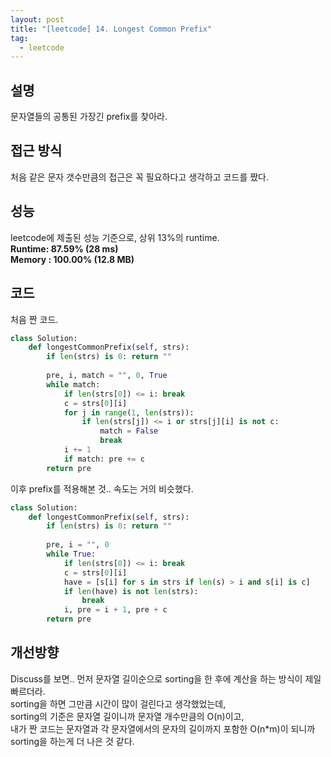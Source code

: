 ```yaml
---
layout: post
title: "[leetcode] 14. Longest Common Prefix"
tag:
  - leetcode
---
```


## 설명
문자열들의 공통된 가장긴 prefix를 찾아라.

## 접근 방식
처음 같은 문자 갯수만큼의 접근은 꼭 필요하다고 생각하고 코드를 짰다.  

## 성능
leetcode에 제출된 성능 기준으로, 상위 13%의 runtime.  
**Runtime: 87.59% (28 ms)**  
**Memory : 100.00% (12.8 MB)**

## 코드
처음 짠 코드.  
```python
class Solution:
    def longestCommonPrefix(self, strs):
        if len(strs) is 0: return ""
        
        pre, i, match = "", 0, True
        while match:
            if len(strs[0]) <= i: break
            c = strs[0][i]
            for j in range(1, len(strs)):
                if len(strs[j]) <= i or strs[j][i] is not c:
                    match = False
                    break
            i += 1
            if match: pre += c
        return pre
```

이후 prefix를 적용해본 것.. 속도는 거의 비슷했다.  
```python
class Solution:
    def longestCommonPrefix(self, strs):
        if len(strs) is 0: return ""
        
        pre, i = "", 0
        while True:
            if len(strs[0]) <= i: break
            c = strs[0][i]
            have = [s[i] for s in strs if len(s) > i and s[i] is c]
            if len(have) is not len(strs):
                break
            i, pre = i + 1, pre + c
        return pre
```

## 개선방향
Discuss를 보면.. 먼저 문자열 길이순으로 sorting을 한 후에 계산을 하는 방식이 제일 빠르더라.  
sorting을 하면 그만큼 시간이 많이 걸린다고 생각했었는데,  
sorting의 기준은 문자열 길이니까 문자열 개수만큼의 O(n)이고,  
내가 짠 코드는 문자열과 각 문자열에서의 문자의 길이까지 포함한 O(n*m)이 되니까 sorting을 하는게 더 나은 것 같다.